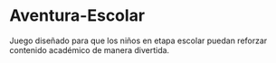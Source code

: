 # Aventura-Escolar
Juego diseñado para que los niños en etapa escolar puedan reforzar contenido académico de manera divertida.
